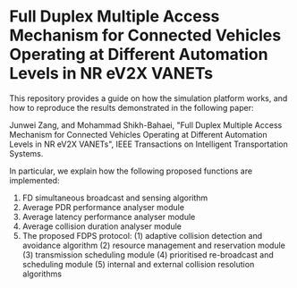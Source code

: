 # Full Duplex Multiple Access Mechanism for Connected Vehicles Operating at Different Automation Levels in NR eV2X VANETs

This repository provides a guide on how the simulation platform works, and how to reproduce the results demonstrated in the following paper:

Junwei Zang, and Mohammad Shikh-Bahaei, 
"Full Duplex Multiple Access Mechanism for Connected Vehicles Operating at Different Automation Levels in NR eV2X VANETs", 
IEEE Transactions on Intelligent Transportation Systems.

In particular, we explain how the following proposed functions are implemented:

1. FD simultaneous broadcast and sensing algorithm
2. Average PDR performance analyser module
3. Average latency performance analyser module
4. Average collision duration analyser module
5. The proposed FDPS protocol:
    (1) adaptive collision detection and avoidance algorithm
    (2) resource management and reservation module
    (3) transmission scheduling module
    (4) prioritised re-broadcast and scheduling module
    (5) internal and external collision resolution algorithms

